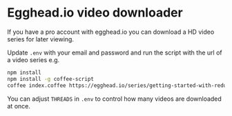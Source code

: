 # Egghead.io video downloader

If you have a pro account with egghead.io you can download a HD video series for later viewing.

Update `.env` with your email and password and run the script with the url of a video series e.g.

```bash
npm install
npm install -g coffee-script
coffee index.coffee https://egghead.io/series/getting-started-with-redux
```

You can adjust `THREADS` in `.env` to control how many videos are downloaded at once.
